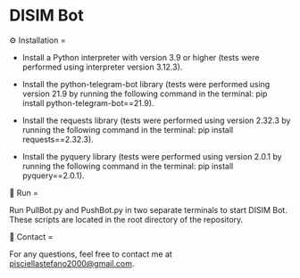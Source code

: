 # DISIM Bot

⚙️ Installation =
- Install a Python interpreter with version 3.9 or higher (tests were performed using interpreter version 3.12.3).

- Install the python-telegram-bot library (tests were performed using version 21.9 by running the following command in the terminal: pip install python-telegram-bot==21.9).

- Install the requests library (tests were performed using version 2.32.3 by running the following command in the terminal: pip install requests==2.32.3).

- Install the pyquery library (tests were performed using version 2.0.1 by running the following command in the terminal: pip install pyquery==2.0.1).


🚀 Run =

Run PullBot.py and PushBot.py in two separate terminals to start DISIM Bot. These scripts are located in the root directory of the repository.

📩 Contact =

For any questions, feel free to contact me at [pisciellastefano2000@gmail.com](mailto:pisciellastefano2000@gmail.com).


















